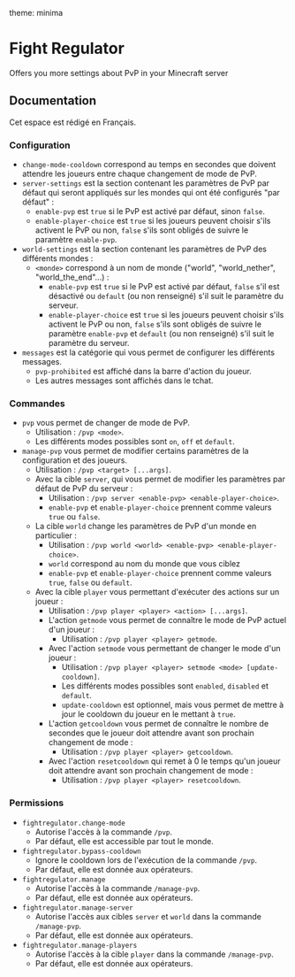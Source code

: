 theme: minima

# Fight Regulator
Offers you more settings about PvP in your Minecraft server

## Documentation
Cet espace est rédigé en Français.

### Configuration
- `change-mode-cooldown` correspond au temps en secondes que doivent attendre les joueurs entre chaque changement de mode de PvP.
- `server-settings` est la section contenant les paramètres de PvP par défaut qui seront appliqués sur les mondes qui ont été configurés "par défaut" :
  - `enable-pvp` est `true` si le PvP est activé par défaut, sinon `false`.
  - `enable-player-choice` est `true` si les joueurs peuvent choisir s'ils activent le PvP ou non, `false` s'ils sont obligés de suivre le paramètre `enable-pvp`.
- `world-settings` est la section contenant les paramètres de PvP des différents mondes :
  - `<monde>` correspond à un nom de monde ("world", "world_nether", "world_the_end"...) :
    - `enable-pvp` est `true` si le PvP est activé par défaut, `false` s'il est désactivé ou `default` (ou non renseigné) s'il suit le paramètre du serveur.
    - `enable-player-choice` est `true` si les joueurs peuvent choisir s'ils activent le PvP ou non, `false` s'ils sont obligés de suivre le paramètre `enable-pvp` et `default` (ou non renseigné) s'il suit le paramètre du serveur.
- `messages` est la catégorie qui vous permet de configurer les différents messages.
  - `pvp-prohibited` est affiché dans la barre d'action du joueur.
  - Les autres messages sont affichés dans le tchat.

### Commandes
- `pvp` vous permet de changer de mode de PvP.
  - Utilisation : `/pvp <mode>`.
  - Les différents modes possibles sont `on`, `off` et `default`.
- `manage-pvp` vous permet de modifier certains paramètres de la configuration et des joueurs.
    - Utilisation : `/pvp <target> [...args]`.
    - Avec la cible `server`, qui vous permet de modifier les paramètres par défaut de PvP du serveur :
      - Utilisation : `/pvp server <enable-pvp> <enable-player-choice>`.
      - `enable-pvp` et `enable-player-choice` prennent comme valeurs `true` ou `false`.
    - La cible `world` change les paramètres de PvP d'un monde en particulier :
      - Utilisation : `/pvp world <world> <enable-pvp> <enable-player-choice>`.
      - `world` correspond au nom du monde que vous ciblez
      - `enable-pvp` et `enable-player-choice` prennent comme valeurs `true`, `false` ou `default`.
    - Avec la cible `player` vous permettant d'exécuter des actions sur un joueur :
      - Utilisation : `/pvp player <player> <action> [...args]`.
      - L'action `getmode` vous permet de connaître le mode de PvP actuel d'un joueur :
        - Utilisation : `/pvp player <player> getmode`.
      - Avec l'action `setmode` vous permettant de changer le mode d'un joueur :
        - Utilisation : `/pvp player <player> setmode <mode> [update-cooldown]`.
        - Les différents modes possibles sont `enabled`, `disabled` et `default`.
        - `update-cooldown` est optionnel, mais vous permet de mettre à jour le cooldown du joueur en le mettant à `true`.
      - L'action `getcooldown` vous permet de connaître le nombre de secondes que le joueur doit attendre avant son prochain changement de mode :
        - Utilisation : `/pvp player <player> getcooldown`.
      - Avec l'action `resetcooldown` qui remet à 0 le temps qu'un joueur doit attendre avant son prochain changement de mode :
        - Utilisation : `/pvp player <player> resetcooldown`.

### Permissions
- `fightregulator.change-mode`
  - Autorise l'accès à la commande `/pvp`.
  - Par défaut, elle est accessible par tout le monde.
- `fightregulator.bypass-cooldown`
  - Ignore le cooldown lors de l'exécution de la commande `/pvp`.
  - Par défaut, elle est donnée aux opérateurs.
- `fightregulator.manage`
  - Autorise l'accès à la commande `/manage-pvp`.
  - Par défaut, elle est donnée aux opérateurs.
- `fightregulator.manage-server`
  - Autorise l'accès aux cibles `server` et `world` dans la commande `/manage-pvp`.
  - Par défaut, elle est donnée aux opérateurs.
- `fightregulator.manage-players`
    - Autorise l'accès à la cible `player` dans la commande `/manage-pvp`.
    - Par défaut, elle est donnée aux opérateurs.
